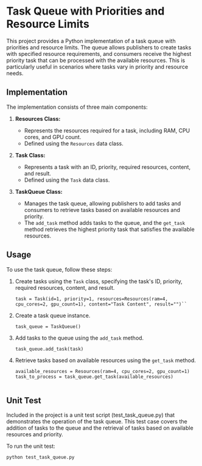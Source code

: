 # Task Queue with Priorities and Resource Limits

This project provides a Python implementation of a task queue with priorities and resource limits. The queue allows publishers to create tasks with specified resource requirements, and consumers receive the highest priority task that can be processed with the available resources. This is particularly useful in scenarios where tasks vary in priority and resource needs.

## Implementation

The implementation consists of three main components:

1. **Resources Class:**
   - Represents the resources required for a task, including RAM, CPU cores, and GPU count.
   - Defined using the `Resources` data class.

2. **Task Class:**
   - Represents a task with an ID, priority, required resources, content, and result.
   - Defined using the `Task` data class.

3. **TaskQueue Class:**
   - Manages the task queue, allowing publishers to add tasks and consumers to retrieve tasks based on available resources and priority.
   - The `add_task` method adds tasks to the queue, and the `get_task` method retrieves the highest priority task that satisfies the available resources.

## Usage

To use the task queue, follow these steps:

1. Create tasks using the `Task` class, specifying the task's ID, priority, required resources, content, and result.

   ```
   task = Task(id=1, priority=1, resources=Resources(ram=4, cpu_cores=2, gpu_count=1), content="Task Content", result="")``

2. Create a task queue instance.
    
   ``` 
   task_queue = TaskQueue()
3. Add tasks to the queue using the `add_task` method.

   ```
   task_queue.add_task(task)

4. Retrieve tasks based on available resources using the `get_task` method.
   ```
   available_resources = Resources(ram=4, cpu_cores=2, gpu_count=1)
   task_to_process = task_queue.get_task(available_resources)


## Unit Test
Included in the project is a unit test script (test_task_queue.py) that demonstrates the operation of the task queue. This test case covers the addition of tasks to the queue and the retrieval of tasks based on available resources and priority.

To run the unit test:
   ```
   python test_task_queue.py 
```






